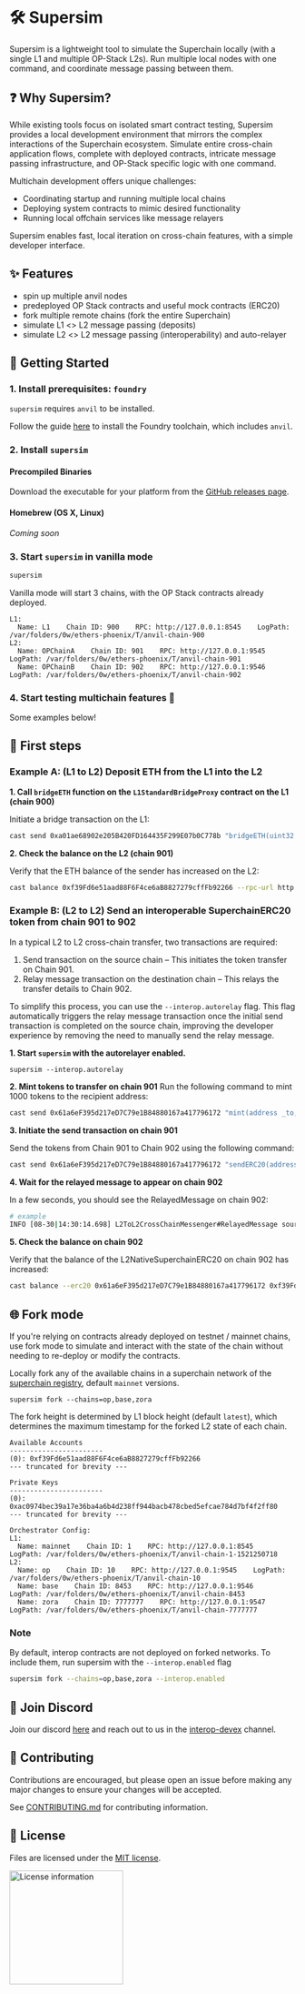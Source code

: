 # 🛠️ Supersim

Supersim is a lightweight tool to simulate the Superchain locally (with a single L1 and multiple OP-Stack L2s). Run multiple local nodes with one command, and coordinate message passing between them.



## ❓ Why Supersim?

While existing tools focus on isolated smart contract testing, Supersim provides a local development environment that mirrors the complex interactions of the Superchain ecosystem. Simulate entire cross-chain application flows, complete with deployed contracts, intricate message passing infrastructure, and OP-Stack specific logic with one command.

Multichain development offers unique challenges:
- Coordinating startup and running multiple local chains
- Deploying system contracts to mimic desired functionality
- Running local offchain services like message relayers

Supersim enables fast, local iteration on cross-chain features, with a simple developer interface.

## ✨ Features 

- spin up multiple anvil nodes
- predeployed OP Stack contracts and useful mock contracts (ERC20)
- fork multiple remote chains (fork the entire Superchain)
- simulate L1 <> L2 message passing (deposits)
- simulate L2 <> L2 message passing (interoperability) and auto-relayer

## 🚀 Getting Started

### 1. Install prerequisites: `foundry`

`supersim` requires `anvil` to be installed.

Follow the guide [here](https://book.getfoundry.sh/getting-started/installation) to install the Foundry toolchain, which includes `anvil`.

### 2. Install `supersim`

#### Precompiled Binaries

Download the executable for your platform from the [GitHub releases page](https://github.com/ethereum-optimism/supersim/releases).

#### Homebrew (OS X, Linux)

*Coming soon*

### 3. Start `supersim` in vanilla mode

```sh
supersim
```
Vanilla mode will start 3 chains, with the OP Stack contracts already deployed.

```
L1:
  Name: L1    Chain ID: 900    RPC: http://127.0.0.1:8545    LogPath: /var/folders/0w/ethers-phoenix/T/anvil-chain-900
L2:
  Name: OPChainA    Chain ID: 901    RPC: http://127.0.0.1:9545    LogPath: /var/folders/0w/ethers-phoenix/T/anvil-chain-901
  Name: OPChainB    Chain ID: 902    RPC: http://127.0.0.1:9546    LogPath: /var/folders/0w/ethers-phoenix/T/anvil-chain-902
```

### 4. Start testing multichain features 🚀

Some examples below! 

## 🔀 First steps

### Example A: (L1 to L2) Deposit ETH from the L1 into the L2 

**1. Call `bridgeETH` function on the `L1StandardBridgeProxy` contract on the L1 (chain 900)**

Initiate a bridge transaction on the L1:

```sh
cast send 0xa01ae68902e205B420FD164435F299E07b0C778b "bridgeETH(uint32 _minGasLimit, bytes calldata _extraData)" 50000 0x --value 0.1ether --rpc-url http://127.0.0.1:8545 --private-key 0xac0974bec39a17e36ba4a6b4d238ff944bacb478cbed5efcae784d7bf4f2ff80
```

**2. Check the balance on the L2 (chain 901)**

Verify that the ETH balance of the sender has increased on the L2:

```sh
cast balance 0xf39Fd6e51aad88F6F4ce6aB8827279cffFb92266 --rpc-url http://127.0.0.1:9545
```

### Example B: (L2 to L2) Send an interoperable SuperchainERC20 token from chain 901 to 902

In a typical L2 to L2 cross-chain transfer, two transactions are required:

1. Send transaction on the source chain – This initiates the token transfer on Chain 901.
2. Relay message transaction on the destination chain – This relays the transfer details to Chain 902.

To simplify this process, you can use the `--interop.autorelay` flag. This flag automatically triggers the relay message transaction once the initial send transaction is completed on the source chain, improving the developer experience by removing the need to manually send the relay message.

**1. Start `supersim` with the autorelayer enabled.**

```
supersim --interop.autorelay 
```

**2. Mint tokens to transfer on chain 901**
Run the following command to mint 1000 tokens to the recipient address:

```sh
cast send 0x61a6eF395d217eD7C79e1B84880167a417796172 "mint(address _to, uint256 _amount)"  0xf39Fd6e51aad88F6F4ce6aB8827279cffFb92266 1000  --rpc-url http://127.0.0.1:9545 --private-key 0xac0974bec39a17e36ba4a6b4d238ff944bacb478cbed5efcae784d7bf4f2ff80

```

**3. Initiate the send transaction on chain 901**

Send the tokens from Chain 901 to Chain 902 using the following command:

```sh
cast send 0x61a6eF395d217eD7C79e1B84880167a417796172 "sendERC20(address _to, uint256 _amount, uint256 _chainId)" 0xf39Fd6e51aad88F6F4ce6aB8827279cffFb92266 1000 902 --rpc-url http://127.0.0.1:9545 --private-key 0xac0974bec39a17e36ba4a6b4d238ff944bacb478cbed5efcae784d7bf4f2ff80
```

**4. Wait for the relayed message to appear on chain 902** 

In a few seconds, you should see the RelayedMessage on chain 902:

```sh
# example
INFO [08-30|14:30:14.698] L2ToL2CrossChainMessenger#RelayedMessage sourceChainID=901 destinationChainID=902 nonce=0 sender=0x61a6eF395d217eD7C79e1B84880167a417796172 target=0x61a6eF395d217eD7C79e1B84880167a417796172
```
**5. Check the balance on chain 902** 

Verify that the balance of the L2NativeSuperchainERC20 on chain 902 has increased:

```sh
cast balance --erc20 0x61a6eF395d217eD7C79e1B84880167a417796172 0xf39Fd6e51aad88F6F4ce6aB8827279cffFb92266 --rpc-url http://127.0.0.1:9546
```


## 🌐 Fork mode

If you're relying on contracts already deployed on testnet / mainnet chains, use fork mode to simulate and interact with the state of the chain without needing to re-deploy or modify the contracts.

Locally fork any of the available chains in a superchain network of the [superchain registry](https://github.com/ethereum-optimism/superchain-registry), default `mainnet` versions. 

```
supersim fork --chains=op,base,zora
```

The fork height is determined by L1 block height (default `latest`), which determines the maximum timestamp for the forked L2 state of each chain.

```
Available Accounts
-----------------------
(0): 0xf39Fd6e51aad88F6F4ce6aB8827279cffFb92266
--- truncated for brevity ---

Private Keys
-----------------------
(0): 0xac0974bec39a17e36ba4a6b4d238ff944bacb478cbed5efcae784d7bf4f2ff80
--- truncated for brevity ---

Orchestrator Config:
L1:
  Name: mainnet    Chain ID: 1    RPC: http://127.0.0.1:8545    LogPath: /var/folders/0w/ethers-phoenix/T/anvil-chain-1-1521250718
L2:
  Name: op    Chain ID: 10    RPC: http://127.0.0.1:9545    LogPath: /var/folders/0w/ethers-phoenix/T/anvil-chain-10
  Name: base    Chain ID: 8453    RPC: http://127.0.0.1:9546    LogPath: /var/folders/0w/ethers-phoenix/T/anvil-chain-8453
  Name: zora    Chain ID: 7777777    RPC: http://127.0.0.1:9547    LogPath: /var/folders/0w/ethers-phoenix/T/anvil-chain-7777777
```

### Note

By default, interop contracts are not deployed on forked networks. To include them, run supersim with the `--interop.enabled` flag

```sh
supersim fork --chains=op,base,zora --interop.enabled
```

## 💬 Join Discord
Join our discord [here](https://discord.gg/Scdnrw8d) and reach out to us in the [interop-devex](https://discord.com/channels/1244729134312198194/1255653436079210496) channel.

## 🤝 Contributing

Contributions are encouraged, but please open an issue before making any major changes to ensure your changes will be accepted.

See [CONTRIBUTING.md](./CONTRIBUTING.md) for contributing information.

## 📜 License

Files are licensed under the [MIT license](./LICENSE).

<a href="./LICENSE"><img src="https://user-images.githubusercontent.com/35039927/231030761-66f5ce58-a4e9-4695-b1fe-255b1bceac92.png" alt="License information" width="200" /></a>

